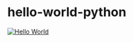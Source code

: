 # hello-world-python

[![Hello World](https://github.com/robarros/hello-world-python/actions/workflows/deploy.yaml/badge.svg?branch=main)](https://github.com/robarros/hello-world-python/actions/workflows/deploy.yaml)
